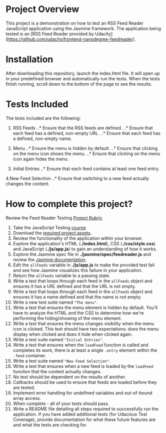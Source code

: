 # Project Overview

This project is a demonstration on how to test an RSS Feed Reader JavaScript application using the Jasmine framework.
The application being tested is an [RSS Feed Reader provided by Udacity] (https://github.com/udacity/frontend-nanodegree-feedreader). 

# Installation
After downloading this repository, launch the index.html file. It will open up in your predefined browser and automatically run the tests. When the tests finish running, scroll down to the bottom of the page to see the results. 

# Tests Included
The tests included are the following:

1. RSS Feeds
..* Ensure that the RSS feeds are defined.
..* Ensure that each feed has a defined, non-empty URL.
..* Ensure that each feed has a defined, non-empty name.

2. Menu
..* Ensure the menu is hidden by default.
..* Ensure that clicking on the menu icon shows the menu.
..* Ensure that clicking on the menu icon again hides the menu.

3. Initial Entries
..* Ensure that each feed contains at least one feed entry.

4.New Feed Selection
..* Ensure that switching to a new feed actually changes the content.

# How to complete this project?

Review the Feed Reader Testing [Project Rubric](https://review.udacity.com/#!/projects/3442558598/rubric)

1. Take the JavaScript Testing [course](https://www.udacity.com/course/ud549)
2. Download the [required project assets](http://github.com/udacity/frontend-nanodegree-feedreader).
3. Review the functionality of the application within your browser.
4. Explore the application's HTML (**./index.html**), CSS (**./css/style.css**) and JavaScript (**./js/app.js**) to gain an understanding of how it works.
5. Explore the Jasmine spec file in **./jasmine/spec/feedreader.js** and review the [Jasmine documentation](http://jasmine.github.io).
6. Edit the `allFeeds` variable in **./js/app.js** to make the provided test fail and see how Jasmine visualizes this failure in your application.
7. Return the `allFeeds` variable to a passing state.
8. Write a test that loops through each feed in the `allFeeds` object and ensures it has a URL defined and that the URL is not empty.
9. Write a test that loops through each feed in the `allFeeds` object and ensures it has a name defined and that the name is not empty.
10. Write a new test suite named `"The menu"`.
11. Write a test that ensures the menu element is hidden by default. You'll have to analyze the HTML and the CSS to determine how we're performing the hiding/showing of the menu element.
12. Write a test that ensures the menu changes visibility when the menu icon is clicked. This test should have two expectations: does the menu display when clicked and does it hide when clicked again.
13. Write a test suite named `"Initial Entries"`.
14. Write a test that ensures when the `loadFeed` function is called and completes its work, there is at least a single `.entry` element within the `.feed` container.
15. Write a test suite named `"New Feed Selection"`.
16. Write a test that ensures when a new feed is loaded by the `loadFeed` function that the content actually changes.
17. No test should be dependent on the results of another.
18. Callbacks should be used to ensure that feeds are loaded before they are tested.
19. Implement error handling for undefined variables and out-of-bound array access.
20. When complete - all of your tests should pass. 
21. Write a README file detailing all steps required to successfully run the application. If you have added additional tests (for Udacious Test Coverage),  provide documentation for what these future features are and what the tests are checking for.
